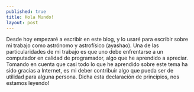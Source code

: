 ```yaml
---
published: true
title: Hola Mundo!
layout: post
---
```


Desde hoy empezaré a escribir en este blog, y lo usaré para escribir sobre mi trabajo como astrónomo y astrofísico (ayashao). Una de las particularidades de mi trabajo es que uno debe enfrentarse a un computador en calidad de programador, algo que he aprendido a apreciar. Tomando en cuenta que casi todo lo que he aprendido sobre este tema ha sido gracias a Internet, es mi deber contribuir algo que pueda ser de utilidad para alguna persona. 
Dicha esta declaración de principios, nos estamos leyendo!
